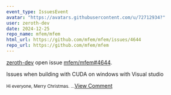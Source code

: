 ```yaml
---
event_type: IssuesEvent
avatar: "https://avatars.githubusercontent.com/u/72712934?"
user: zeroth-dev
date: 2024-12-25
repo_name: mfem/mfem
html_url: https://github.com/mfem/mfem/issues/4644
repo_url: https://github.com/mfem/mfem
---
```


<a href='https://github.com/zeroth-dev' target='_blank'>zeroth-dev</a> open issue <a href='https://github.com/mfem/mfem/issues/4644' target='_blank'>mfem/mfem#4644</a>.

<p>Issues when building with CUDA on windows with Visual studio</p><small>Hi everyone, Merry Christmas....</small><a href='https://github.com/mfem/mfem/issues/4644' target='_blank'>View Comment</a>